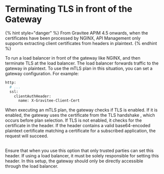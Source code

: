 # Terminating TLS in front of the Gateway

{% hint style="danger" %}
From Gravitee APIM 4.5 onwards, when the certificates have been processed by NGINX, API Management only supports extracting client certificates from headers in plaintext.
{% endhint %}

To run a load balancer in front of the gateway like NGINX, and then terminate TLS at the load balancer. The load balancer forwards traffic to the gateway in plaintext. To use the mTLS plan in this situation, you can set a gateway configuration. For example:

```bash
http:
  # ...
  ssl:
    clientAuthHeader:
      name: X-Gravitee-Client-Cert
```

When executing an mTLS plan, the gateway checks if TLS is enabled. If it is enabled, the gateway uses the certificate from the TLS handshake , which occurs before plan selection. If TLS is not enabled, it checks for the certificate in the header. If the header contains a valid base64-encoded plaintext certificate matching a certificate for a subscribed application, the request will succeed.

\
Ensure that when you use this option that only trusted parties can set this header. If using a load balancer, it must be solely responsible for setting this header. In this setup, the gateway should only be directly accessible through the load balancer.
